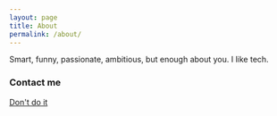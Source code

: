 ```yaml
---
layout: page
title: About
permalink: /about/
---
```


Smart, funny, passionate, ambitious, but enough about you. I like tech.

### Contact me

[Don't do it](https://www.reddit.com/r/dankmemes/comments/k9uurc/noted/c)
